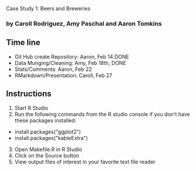 Case Study 1: Beers and Breweries
### by Caroll Rodriguez, Amy Paschal and Aaron Tomkins

## Time line
* Git Hub create Repository: Aaron, Feb 14 DONE
* Data Munging/Cleaning: Amy, Feb 18th, DONE
* Stats/Comments: Aaron, Feb 22
* RMarkdown/Presentation: Caroll, Feb 27

## Instructions
1. Start R Studio
2. Run the following commands from the R studio console if you don't have these packages installed: 
* install.packages("ggplot2")
* install.packages("kableExtra")
3. Open Makefile.R in R Studio
4. Click on the Source button
5. View output files of interest in your favorite text file reader
